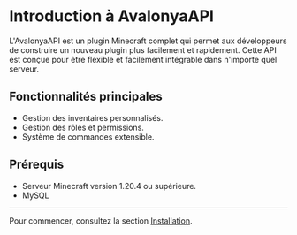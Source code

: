 # Introduction à AvalonyaAPI

L'AvalonyaAPI est un plugin Minecraft complet qui permet aux développeurs de construire un nouveau plugin plus facilement et rapidement.
Cette API est conçue pour être flexible et facilement intégrable dans n'importe quel serveur.

## Fonctionnalités principales

- Gestion des inventaires personnalisés.
- Gestion des rôles et permissions.
- Système de commandes extensible.

## Prérequis

- Serveur Minecraft version 1.20.4 ou supérieure.
- MySQL

---
Pour commencer, consultez la section [Installation](installation.md).
